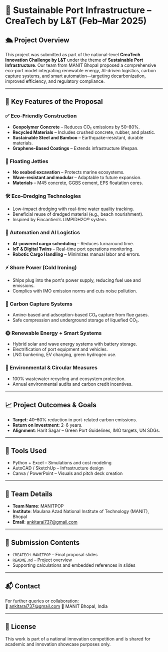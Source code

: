 
# 🌿 Sustainable Port Infrastructure – CreaTech by L&T (Feb–Mar 2025)

## 🛳️ Project Overview

This project was submitted as part of the national-level **CreaTech Innovation Challenge by L&T** under the theme of **Sustainable Port Infrastructure**. Our team from MANIT Bhopal proposed a comprehensive eco-port model integrating renewable energy, AI-driven logistics, carbon capture systems, and smart automation—targeting decarbonization, improved efficiency, and regulatory compliance.

---

## 🔧 Key Features of the Proposal

### ✅ Eco-Friendly Construction
- **Geopolymer Concrete** – Reduces CO₂ emissions by 50–80%.
- **Recycled Materials** – Includes crushed concrete, rubber, and plastic.
- **Sustainable Steel and Bamboo** – Earthquake-resistant, durable materials.
- **Graphene-Based Coatings** – Extends infrastructure lifespan.

### 🌊 Floating Jetties
- **No seabed excavation** – Protects marine ecosystems.
- **Wave-resistant and modular** – Adaptable to future expansion.
- **Materials** – M45 concrete, GGBS cement, EPS floatation cores.

### 🛠️ Eco-Dredging Technologies
- Low-impact dredging with real-time water quality tracking.
- Beneficial reuse of dredged material (e.g., beach nourishment).
- Inspired by Fincantieri’s LIMPIDH2O® system.

### 🤖 Automation and AI Logistics
- **AI-powered cargo scheduling** – Reduces turnaround time.
- **IoT & Digital Twins** – Real-time port operations monitoring.
- **Robotic Cargo Handling** – Minimizes manual labor and errors.

### ⚡ Shore Power (Cold Ironing)
- Ships plug into the port's power supply, reducing fuel use and emissions.
- Complies with IMO emission norms and cuts noise pollution.

### 🧪 Carbon Capture Systems
- Amine-based and adsorption-based CO₂ capture from flue gases.
- Safe compression and underground storage of liquefied CO₂.

### 🌞 Renewable Energy + Smart Systems
- Hybrid solar and wave energy systems with battery storage.
- Electrification of port equipment and vehicles.
- LNG bunkering, EV charging, green hydrogen use.

### 🌿 Environmental & Circular Measures
- 100% wastewater recycling and ecosystem protection.
- Annual environmental audits and carbon credit incentives.

---

## 📈 Project Outcomes & Goals

- **Target**: 40–60% reduction in port-related carbon emissions.
- **Return on Investment**: 2–6 years.
- **Alignment**: Harit Sagar – Green Port Guidelines, IMO targets, UN SDGs.

---

## 🧰 Tools Used

- Python + Excel – Simulations and cost modeling
- AutoCAD / SketchUp – Infrastructure design
- Canva / PowerPoint – Visuals and pitch deck creation

---

## 👥 Team Details

- **Team Name**: MANITPOP
- **Institute**: Maulana Azad National Institute of Technology (MANIT), Bhopal 
- **Email**: ankitarai737@gmail.com

---

## 📁 Submission Contents

- `CREATECH_MANITPOP` – Final proposal slides
- `README.md` – Project overview
- Supporting calculations and embedded references in slides

---

## 📬 Contact

For further queries or collaboration:  
📧 ankitarai737@gmail.com
📍 MANIT Bhopal, India

---

## 📄 License

This work is part of a national innovation competition and is shared for academic and innovation showcase purposes only.
